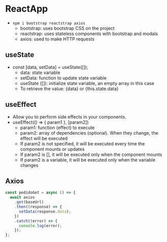 # ReactApp

- `npm i bootstrap reactstrap axios`
  - bootstrap: uses bootstrap CSS on the project
  - reactstrap: uses stateless components with bootstrap and modals
  - axios: used to make HTTP requests

## useState

- const [data, setData] = useState([]);
  - data: state variable
  - setData: function to update state variable
  - useState ([]): initialize state variable, an empty array in this case
  - To retrieve the value: {data} or {this.state.data}

## useEffect

- Allow you to perform side effects in your components.
- useEffect(() => { param1 }, [param2])
  - param1: function (effect) to execute
  - param2: array of dependencies (optional). When they change, the effect will be executed
  - If param2 is not specified, it will be executed every time the component mounts or updates
  - If param2 is [], it will be executed only when the component mounts
  - If param2 is a variable, it will be executed only when the variable changes

## Axios

```js
const pedidoGet = async () => {
  await axios
    .get(baseUrl)
    .then((response) => {
      setData(response.data);
    })
    .catch((error) => {
      console.log(error);
    });
};
```
